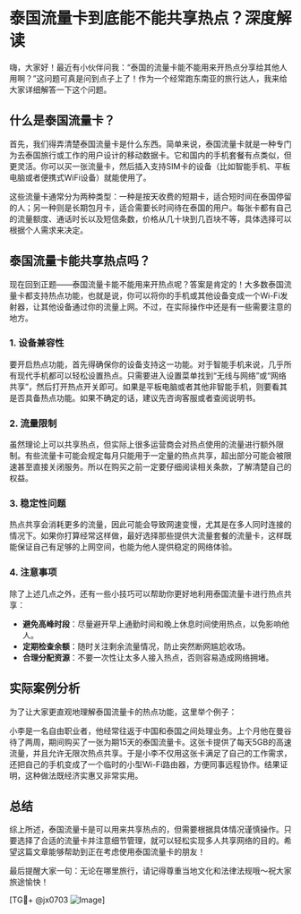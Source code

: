# 泰国流量卡到底能不能共享热点？深度解读

嗨，大家好！最近有小伙伴问我：“泰国的流量卡能不能用来开热点分享给其他人用啊？”这问题可真是问到点子上了！作为一个经常跑东南亚的旅行达人，我来给大家详细解答一下这个问题。

## 什么是泰国流量卡？

首先，我们得弄清楚泰国流量卡是什么东西。简单来说，泰国流量卡就是一种专门为去泰国旅行或工作的用户设计的移动数据卡。它和国内的手机套餐有点类似，但更灵活。你可以买一张流量卡，然后插入支持SIM卡的设备（比如智能手机、平板电脑或者便携式WiFi设备）就能使用了。

这些流量卡通常分为两种类型：一种是按天收费的短期卡，适合短时间在泰国停留的人；另一种则是长期包月卡，适合需要长时间待在泰国的用户。每张卡都有自己的流量额度、通话时长以及短信条数，价格从几十块到几百块不等，具体选择可以根据个人需求来决定。

## 泰国流量卡能共享热点吗？

现在回到正题——泰国流量卡能不能用来开热点呢？答案是肯定的！大多数泰国流量卡都支持热点功能，也就是说，你可以将你的手机或其他设备变成一个Wi-Fi发射器，让其他设备通过你的流量上网。不过，在实际操作中还是有一些需要注意的地方。

### 1. **设备兼容性**
要开启热点功能，首先得确保你的设备支持这一功能。对于智能手机来说，几乎所有现代手机都可以轻松设置热点。只需要进入设置菜单找到“无线与网络”或“网络共享”，然后打开热点开关即可。如果是平板电脑或者其他非智能手机，则要看其是否具备热点功能。如果不确定的话，建议先咨询客服或者查阅说明书。

### 2. **流量限制**
虽然理论上可以共享热点，但实际上很多运营商会对热点使用的流量进行额外限制。有些流量卡可能会规定每月只能用于一定量的热点共享，超出部分可能会被限速甚至直接关闭服务。所以在购买之前一定要仔细阅读相关条款，了解清楚自己的权益。

### 3. **稳定性问题**
热点共享会消耗更多的流量，因此可能会导致网速变慢，尤其是在多人同时连接的情况下。如果你打算经常这样做，最好选择那些提供大流量套餐的流量卡，这样既能保证自己有足够的上网空间，也能为他人提供稳定的网络体验。

### 4. **注意事项**
除了上述几点之外，还有一些小技巧可以帮助你更好地利用泰国流量卡进行热点共享：
- **避免高峰时段**：尽量避开早上通勤时间和晚上休息时间使用热点，以免影响他人。
- **定期检查余额**：随时关注剩余流量情况，防止突然断网尴尬收场。
- **合理分配资源**：不要一次性让太多人接入热点，否则容易造成网络拥堵。

## 实际案例分析

为了让大家更直观地理解泰国流量卡的热点功能，这里举个例子：

小李是一名自由职业者，他经常往返于中国和泰国之间处理业务。上个月他在曼谷待了两周，期间购买了一张为期15天的泰国流量卡。这张卡提供了每天5GB的高速流量，并且允许无限次热点共享。于是小李不仅用这张卡满足了自己的工作需求，还把自己的手机变成了一个临时的小型Wi-Fi路由器，方便同事远程协作。结果证明，这种做法既经济实惠又非常实用。

## 总结

综上所述，泰国流量卡是可以用来共享热点的，但需要根据具体情况谨慎操作。只要选择了合适的流量卡并注意细节管理，就可以轻松实现多人共享网络的目的。希望这篇文章能够帮助到正在考虑使用泰国流量卡的朋友！

最后提醒大家一句：无论在哪里旅行，请记得尊重当地文化和法律法规哦～祝大家旅途愉快！

[TG💪+ @jx0703 ![Image](https://github.com/user-attachments/assets/dbca1d08-cadb-493c-b0ec-ad6f7a83f270)]